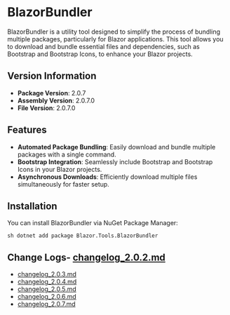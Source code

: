# BlazorBundler

BlazorBundler is a utility tool designed to simplify the process of bundling multiple packages, particularly for Blazor applications. This tool allows you to download and bundle essential files and dependencies, such as Bootstrap and Bootstrap Icons, to enhance your Blazor projects.

## Version Information
- **Package Version**: 2.0.7
- **Assembly Version**: 2.0.7.0
- **File Version**: 2.0.7.0

## Features

- **Automated Package Bundling**: Easily download and bundle multiple packages with a single command.
- **Bootstrap Integration**: Seamlessly include Bootstrap and Bootstrap Icons in your Blazor projects.
- **Asynchronous Downloads**: Efficiently download multiple files simultaneously for faster setup.

## Installation

You can install BlazorBundler via NuGet Package Manager:

`sh
dotnet add package Blazor.Tools.BlazorBundler
`

## Change Logs- [changelog_2.0.2.md](https://github.com/xmione/Blazor.Tools/blob/master/Blazor.Tools.BlazorBundler/changelog_2.0.2.md.Name)
- [changelog_2.0.3.md](https://github.com/xmione/Blazor.Tools/blob/master/Blazor.Tools.BlazorBundler/changelog_2.0.3.md.Name)
- [changelog_2.0.4.md](https://github.com/xmione/Blazor.Tools/blob/master/Blazor.Tools.BlazorBundler/changelog_2.0.4.md.Name)
- [changelog_2.0.5.md](https://github.com/xmione/Blazor.Tools/blob/master/Blazor.Tools.BlazorBundler/changelog_2.0.5.md.Name)
- [changelog_2.0.6.md](https://github.com/xmione/Blazor.Tools/blob/master/Blazor.Tools.BlazorBundler/changelog_2.0.6.md.Name)
- [changelog_2.0.7.md](https://github.com/xmione/Blazor.Tools/blob/master/Blazor.Tools.BlazorBundler/changelog_2.0.7.md.Name)


